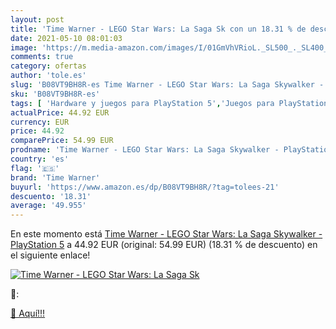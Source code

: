 ```yaml
---
layout: post
title: 'Time Warner - LEGO Star Wars: La Saga Sk con un 18.31 % de descuento'
date: 2021-05-10 08:01:03
image: 'https://m.media-amazon.com/images/I/01GmVhVRioL._SL500_._SL400_.gif'
comments: true
category: ofertas
author: 'tole.es'
slug: 'B08VT9BH8R-es Time Warner - LEGO Star Wars: La Saga Skywalker -...'
sku: 'B08VT9BH8R-es'
tags: [ 'Hardware y juegos para PlayStation 5','Juegos para PlayStation 5','Videojuegos','playstation','time warner', ]
actualPrice: 44.92 EUR
currency: EUR
price: 44.92
comparePrice: 54.99 EUR
prodname: 'Time Warner - LEGO Star Wars: La Saga Skywalker - PlayStation 5'
country: 'es'
flag: '🇪🇸'
brand: 'Time Warner'
buyurl: 'https://www.amazon.es/dp/B08VT9BH8R/?tag=tolees-21'
descuento: '18.31'
average: '49.955'
---
```


En este momento está [Time Warner - LEGO Star Wars: La Saga Skywalker - PlayStation 5](https://www.amazon.es/dp/B08VT9BH8R/?tag=tolees-21) a 44.92 EUR (original: 54.99 EUR) (18.31 %  de descuento) en el siguiente enlace!

[![Time Warner - LEGO Star Wars: La Saga Sk](https://m.media-amazon.com/images/I/01GmVhVRioL._SL500_._SL400_.gif)](https://www.amazon.es/dp/B08VT9BH8R/?tag=tolees-21)

🔎:


[🛒 Aquí!!!](https://www.amazon.es/dp/B08VT9BH8R/?tag=tolees-21)
